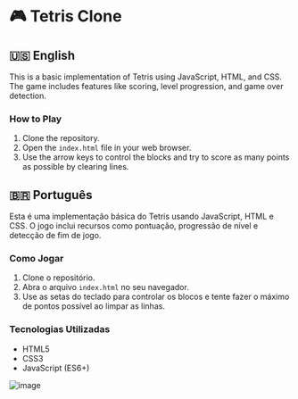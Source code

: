 # 🎮 Tetris Clone

## 🇺🇸 English

This is a basic implementation of Tetris using JavaScript, HTML, and CSS. The game includes features like scoring, level progression, and game over detection.

### How to Play
1. Clone the repository.
2. Open the `index.html` file in your web browser.
3. Use the arrow keys to control the blocks and try to score as many points as possible by clearing lines.


## 🇧🇷 Português

Esta é uma implementação básica do Tetris usando JavaScript, HTML e CSS. O jogo inclui recursos como pontuação, progressão de nível e detecção de fim de jogo.

### Como Jogar
1. Clone o repositório.
2. Abra o arquivo `index.html` no seu navegador.
3. Use as setas do teclado para controlar os blocos e tente fazer o máximo de pontos possível ao limpar as linhas.

### Tecnologias Utilizadas
- HTML5
- CSS3
- JavaScript (ES6+)


![image](https://github.com/user-attachments/assets/1ab9fab0-9b07-4257-8f6b-f0614051014e)
